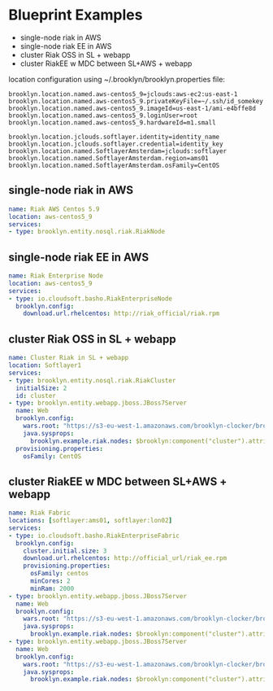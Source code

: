 # Blueprint Examples

* single-node riak in AWS
* single-node riak EE in AWS
* cluster Riak OSS in SL + webapp
* cluster RiakEE w MDC between SL+AWS + webapp

location configuration using ~/.brooklyn/brooklyn.properties file:
```
brooklyn.location.named.aws-centos5_9=jclouds:aws-ec2:us-east-1
brooklyn.location.named.aws-centos5_9.privateKeyFile=~/.ssh/id_somekey
brooklyn.location.named.aws-centos5_9.imageId=us-east-1/ami-e4bffe8d
brooklyn.location.named.aws-centos5_9.loginUser=root
brooklyn.location.named.aws-centos5_9.hardwareId=m1.small

brooklyn.location.jclouds.softlayer.identity=identity_name
brooklyn.location.jclouds.softlayer.credential=identity_key
brooklyn.location.named.SoftlayerAmsterdam=jclouds:softlayer
brooklyn.location.named.SoftlayerAmsterdam.region=ams01
brooklyn.location.named.SoftlayerAmsterdam.osFamily=CentOS
```

## single-node riak in AWS

```yaml
name: Riak AWS Centos 5.9
location: aws-centos5_9
services:
- type: brooklyn.entity.nosql.riak.RiakNode
```

## single-node riak EE in AWS

```yaml
name: Riak Enterprise Node
location: aws-centos5_9
services:
- type: io.cloudsoft.basho.RiakEnterpriseNode
  brooklyn.config:
    download.url.rhelcentos: http://riak_official/riak.rpm
```

## cluster Riak OSS in SL + webapp

```yaml
name: Cluster Riak in SL + webapp
location: Softlayer1
services:
- type: brooklyn.entity.nosql.riak.RiakCluster
  initialSize: 2
  id: cluster
- type: brooklyn.entity.webapp.jboss.JBoss7Server
  name: Web
  brooklyn.config:
    wars.root: "https://s3-eu-west-1.amazonaws.com/brooklyn-clocker/brooklyn-example-hello-world-sql-webapp.war"
    java.sysprops:
      brooklyn.example.riak.nodes: $brooklyn:component("cluster").attributeWhenReady("riak.cluster.nodeList")
  provisioning.properties:
    osFamily: CentOS
```

## cluster RiakEE w MDC between SL+AWS + webapp

```yaml
name: Riak Fabric
locations: [softlayer:ams01, softlayer:lon02]
services:
- type: io.cloudsoft.basho.RiakEnterpriseFabric
  brooklyn.config:
    cluster.initial.size: 3
    download.url.rhelcentos: http://official_url/riak_ee.rpm
    provisioning.properties:
      osFamily: centos
      minCores: 2
      minRam: 2000
- type: brooklyn.entity.webapp.jboss.JBoss7Server
  name: Web
  brooklyn.config:
    wars.root: "https://s3-eu-west-1.amazonaws.com/brooklyn-clocker/brooklyn-example-hello-world-sql-webapp.war"
    java.sysprops:
      brooklyn.example.riak.nodes: $brooklyn:component("cluster").attributeWhenReady("riak.cluster.nodeList")
- type: brooklyn.entity.webapp.jboss.JBoss7Server
  name: Web
  brooklyn.config:
    wars.root: "https://s3-eu-west-1.amazonaws.com/brooklyn-clocker/brooklyn-example-hello-world-sql-webapp.war"
    java.sysprops:
      brooklyn.example.riak.nodes: $brooklyn:component("cluster").attributeWhenReady("riak.cluster.nodeList")
```